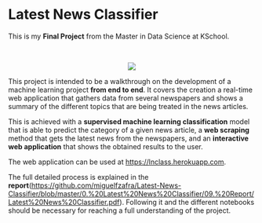 # Latest News Classifier

This is my **Final Project** from the Master in Data Science at KSchool.

<br/>
<p align="center">
  <img src="https://kschool.com/wp-content/uploads/2014/09/kschool.png">
</p>

This project is intended to be a walkthrough on the development of a machine learning project **from end to end**. It covers the creation a real-time web application that gathers data from several newspapers and shows a summary of the different topics that are being treated in the news articles.

This is achieved with a **supervised machine learning classification** model that is able to predict the category of a given news article, a **web scraping** method that gets the latest news from the newspapers, and an **interactive web application** that shows the obtained results to the user.

The web application can be used at https://lnclass.herokuapp.com.

The full detailed process is explained in the **report**(https://github.com/miguelfzafra/Latest-News-Classifier/blob/master/0.%20Latest%20News%20Classifier/09.%20Report/Latest%20News%20Classifier.pdf). Following it and the different notebooks should be necessary for reaching a  full understanding of the project.

